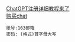 [ChatGPT注册详细教程来了](https://www.awyerwu.com/9273.html)  
[购买chat](https://sms-activate.org/getNumber)  
```
账号:163邮箱
密码: (格式)首字母大写
```